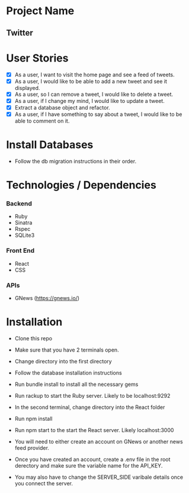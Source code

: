 # Project Name

## Twitter

# User Stories

- [x] As a user, I want to visit the home page and see a feed of tweets.
- [x] As a user, I would like to be able to add a new tweet and see it displayed.
- [x] As a user, so I can remove a tweet, I would like to delete a tweet.
- [x] As a user, if I change my mind, I would like to update a tweet.
- [x] Extract a database object and refactor.
- [x] As a user, if I have something to say about a tweet, I would like to be able to comment on it.

# Install Databases

- Follow the db migration instructions in their order.

# Technologies / Dependencies

### Backend

- Ruby
- Sinatra
- Rspec
- SQLite3

### Front End

- React
- CSS

### APIs

- GNews (https://gnews.io/)

# Installation

- Clone this repo
- Make sure that you have 2 terminals open.
- Change directory into the first directory
- Follow the database installation instructions
- Run bundle install to install all the necessary gems
- Run rackup to start the Ruby server. Likely to be localhost:9292
- In the second terminal, change directory into the React folder
- Run npm install
- Run npm start to the start the React server. Likely localhost:3000

- You will need to either create an account on GNews or another news feed provider.
- Once you have created an account, create a .env file in the root derectory and make sure the variable name for the API_KEY.
- You may also have to change the SERVER_SIDE varibale details once you connect the server.
